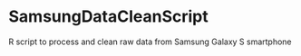 SamsungDataCleanScript
======================

R script to process and clean raw data from Samsung Galaxy S smartphone
